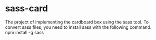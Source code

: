# sass-card
The project of implementing the cardboard box using the sass tool.
To convert sass files, you need to install sass with the following command.
npm install -g sass
